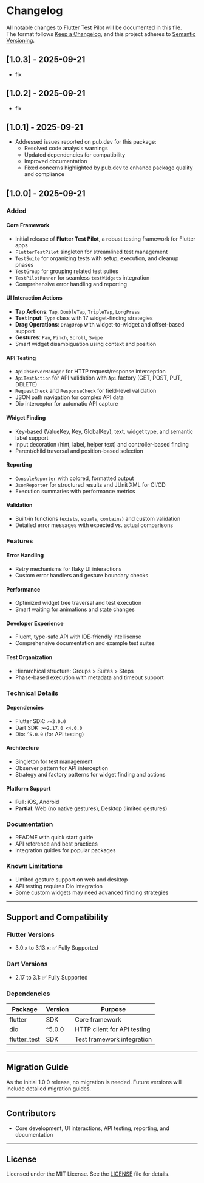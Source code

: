 # Changelog

All notable changes to Flutter Test Pilot will be documented in this file.  
The format follows [Keep a Changelog](https://keepachangelog.com/en/1.0.0/), and this project adheres to [Semantic Versioning](https://semver.org/spec/v2.0.0.html).

## [1.0.3] - 2025-09-21

- fix

## [1.0.2] - 2025-09-21

- fix

## [1.0.1] - 2025-09-21

- Addressed issues reported on pub.dev for this package:
  - Resolved code analysis warnings
  - Updated dependencies for compatibility
  - Improved documentation
  - Fixed concerns highlighted by pub.dev to enhance package quality and compliance

## [1.0.0] - 2025-09-21

### Added

#### Core Framework

- Initial release of **Flutter Test Pilot**, a robust testing framework for Flutter apps
- `FlutterTestPilot` singleton for streamlined test management
- `TestSuite` for organizing tests with setup, execution, and cleanup phases
- `TestGroup` for grouping related test suites
- `TestPilotRunner` for seamless `testWidgets` integration
- Comprehensive error handling and reporting

#### UI Interaction Actions

- **Tap Actions**: `Tap`, `DoubleTap`, `TripleTap`, `LongPress`
- **Text Input**: `Type` class with 17 widget-finding strategies
- **Drag Operations**: `DragDrop` with widget-to-widget and offset-based support
- **Gestures**: `Pan`, `Pinch`, `Scroll`, `Swipe`
- Smart widget disambiguation using context and position

#### API Testing

- `ApiObserverManager` for HTTP request/response interception
- `ApiTestAction` for API validation with `Api` factory (GET, POST, PUT, DELETE)
- `RequestCheck` and `ResponseCheck` for field-level validation
- JSON path navigation for complex API data
- Dio interceptor for automatic API capture

#### Widget Finding

- Key-based (ValueKey, Key, GlobalKey), text, widget type, and semantic label support
- Input decoration (hint, label, helper text) and controller-based finding
- Parent/child traversal and position-based selection

#### Reporting

- `ConsoleReporter` with colored, formatted output
- `JsonReporter` for structured results and JUnit XML for CI/CD
- Execution summaries with performance metrics

#### Validation

- Built-in functions (`exists`, `equals`, `contains`) and custom validation
- Detailed error messages with expected vs. actual comparisons

### Features

#### Error Handling

- Retry mechanisms for flaky UI interactions
- Custom error handlers and gesture boundary checks

#### Performance

- Optimized widget tree traversal and test execution
- Smart waiting for animations and state changes

#### Developer Experience

- Fluent, type-safe API with IDE-friendly intellisense
- Comprehensive documentation and example test suites

#### Test Organization

- Hierarchical structure: Groups > Suites > Steps
- Phase-based execution with metadata and timeout support

### Technical Details

#### Dependencies

- Flutter SDK: `>=3.0.0`
- Dart SDK: `>=2.17.0 <4.0.0`
- Dio: `^5.0.0` (for API testing)

#### Architecture

- Singleton for test management
- Observer pattern for API interception
- Strategy and factory patterns for widget finding and actions

#### Platform Support

- **Full**: iOS, Android
- **Partial**: Web (no native gestures), Desktop (limited gestures)

### Documentation

- README with quick start guide
- API reference and best practices
- Integration guides for popular packages

### Known Limitations

- Limited gesture support on web and desktop
- API testing requires Dio integration
- Some custom widgets may need advanced finding strategies

---

## Support and Compatibility

### Flutter Versions

- 3.0.x to 3.13.x: ✅ Fully Supported

### Dart Versions

- 2.17 to 3.1: ✅ Fully Supported

### Dependencies

| Package      | Version | Purpose                     |
| ------------ | ------- | --------------------------- |
| flutter      | SDK     | Core framework              |
| dio          | ^5.0.0  | HTTP client for API testing |
| flutter_test | SDK     | Test framework integration  |

---

## Migration Guide

As the initial 1.0.0 release, no migration is needed. Future versions will include detailed migration guides.

---

## Contributors

- Core development, UI interactions, API testing, reporting, and documentation

---

## License

Licensed under the MIT License. See the [LICENSE](LICENSE) file for details.
